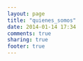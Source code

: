 ```yaml
---
layout: page
title: "quienes_somos"
date: 2014-01-14 17:34
comments: true
sharing: true
footer: true
---
```

